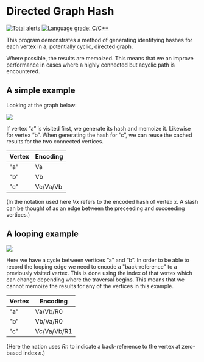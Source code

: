 # Directed Graph Hash

[![Total alerts](https://img.shields.io/lgtm/alerts/g/paulhuggett/digraph-hash.svg?logo=lgtm&logoWidth=18)](https://lgtm.com/projects/g/paulhuggett/digraph-hash/alerts/)
[![Language grade: C/C++](https://img.shields.io/lgtm/grade/cpp/g/paulhuggett/digraph-hash.svg?logo=lgtm&logoWidth=18)](https://lgtm.com/projects/g/paulhuggett/digraph-hash/context:cpp)

This program demonstrates a method of generating identifying hashes for each vertex in a, potentially cyclic, directed graph.

Where possible, the results are memoized. This means that we an improve performance in cases where a highly connected but acyclic path is encountered. 

## A simple example

Looking at the graph below:

<div><a href='//sketchviz.com/@paulhuggett/4219c7ba02ac32a9a14c9566bb526ffa'><img src='https://sketchviz.com/@paulhuggett/4219c7ba02ac32a9a14c9566bb526ffa/e057ec6efb6522c45a1c8d404618406f7dac2d62.sketchy.png' style='max-width: 100%;'></a></div>

If vertex “a” is visited first, we generate its hash and memoize it. Likewise for vertex “b”. When generating the hash for “c”, we can reuse the cached results for the two connected vertices.

| Vertex | Encoding |
| ------ | -------- |
| "a"    | Va       |
| "b"    | Vb       |
| "c"    | Vc/Va/Vb |

(In the notation used here _Vx_ refers to the encoded hash of vertex _x_. A slash can be thought of as an edge between the preceeding and succeeding vertices.)

## A looping example

<div><a href='//sketchviz.com/@paulhuggett/4219c7ba02ac32a9a14c9566bb526ffa'><img src='https://sketchviz.com/@paulhuggett/4219c7ba02ac32a9a14c9566bb526ffa/4ceba724fba0e4d34457a3bfd6b92b7b5bbf2fe6.sketchy.png' style='max-width: 100%;'></a></div>

Here we have a cycle between vertices “a” and “b”. In order to be able to record the looping edge we need to encode a "back-reference" to a previously visited vertex. This is done using the index of that vertex which can change depending where the traversal begins. This means that we cannot memoize the results for any of the vertices in this example.

| Vertex | Encoding    |
| ------ | ----------- |
| "a"    | Va/Vb/R0    |
| "b"    | Vb/Va/R0    |
| "c"    | Vc/Va/Vb/R1 |

(Here the nation uses _Rn_ to indicate a back-reference to the vertex at zero-based index _n_.)